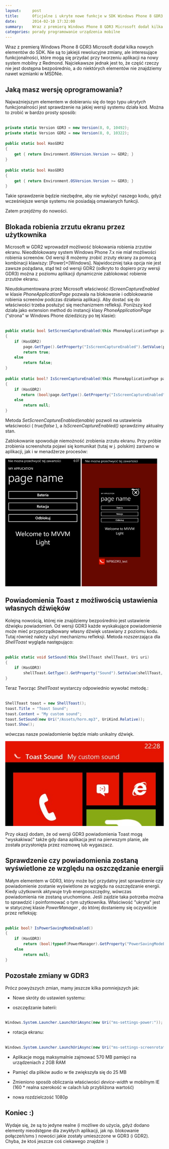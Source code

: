 ```yaml
---
layout:     post
title:      Oficjalne i ukryte nowe funkcje w SDK Windows Phone 8 GDR3 (oraz GDR2)
date:       2014-02-10 17:32:00
summary:    Wraz z premierą Windows Phone 8 GDR3 Microsoft dodał kilka nowych elementów do SDK. Nie są to jakiejś rewolucyjne zmiany, ale interesujące funkcjonalności, które mogą się przydać przy tworzeniu aplikacji na nowy system mobilny z Redmond. Najciekawsze jednak jest to, że część rzeczy nie jest dostępna...
categories: porady programowanie urządzenia mobilne
---
```




Wraz z premierą Windows Phone 8 GDR3 Microsoft dodał kilka nowych elementów do SDK. Nie są to jakiejś rewolucyjne zmiany, ale interesujące funkcjonalności, które mogą się przydać przy tworzeniu aplikacji na nowy system mobilny z Redmond. Najciekawsze jednak jest to, że część rzeczy nie jest dostępna bezpośrednio, a do niektórych elementów nie znajdziemy nawet wzmianki w MSDNie.



## Jaką masz wersję oprogramowania?


Najważniejszym elementem w dobieraniu się do tego typu  *ukrytych*  funkcjonalności jest sprawdzenie na jakiej wersji systemu działa kod. Można to zrobić w bardzo prosty sposób:


```csharp

private static Version GDR3 = new Version(8, 0, 10492);
private static Version GDR2 = new Version(8, 0, 10322);

public static bool HasGDR2
{
    get { return Environment.OSVersion.Version >= GDR2; }
}

public static bool HasGDR3
{
    get { return Environment.OSVersion.Version >= GDR3; }
}


```

 
Takie sprawdzenie będzie niezbędne, aby nie wyłożyć naszego kodu, gdyż wcześniejsze wersje systemu nie posiadają omawianych funkcji.

Zatem przejdźmy do nowości.



## Blokada robienia zrzutu ekranu przez użytkownika


Microsoft w GDR2 wprowadził możliwość blokowania robienia zrzutów ekranu. Nieodblokowany system Windows Phone 7.x nie miał możliwości robienia screenów. Od wersji 8 możemy zrobić zrzuty ekrany za pomocą kombinacji klawiszy: [Power]+[Windows]. Najwidoczniej taka opcja nie jest zawsze pożądana, stąd też od wersji GDR2 (odkryto to dopiero przy wersji GDR3) można z poziomu aplikacji dynamicznie zablokować robienie zrzutów ekranu.

Nieudokumentowana przez Microsoft właściwość  *IScreenCaptureEnabled*  w klasie  *PhoneApplicationPage*  pozwala na blokowanie i odblokowanie robienia screenów podczas działania aplikacji. Aby dostać się do właściwości trzeba posłużyć się mechanizmem refleksji. Poniższy kod działa jako extension method do instancji klasy  *PhoneApplicationPage*  ("strona" w Windows Phone dziedziczy po tej klasie):


```csharp

public static bool SetScreenCaptureEnabled(this PhoneApplicationPage page, bool enable)
{
    if (HasGDR2)
        page.GetType().GetProperty("IsScreenCaptureEnabled").SetValue(page, enable);
        return true;
    else
        return false;
}

public static bool? IsScreenCaptureEnabled(this PhoneApplicationPage page)
{
    if (HasGDR2)
       return (bool)page.GetType().GetProperty("IsScreenCaptureEnabled").GetValue(page);
    else
        return null;
}


```


Metoda  *SetScreenCaptureEnabled(enable)*  pozwoli na ustawienia właściwości ( *true/false* ), a  *IsScreenCaptureEnabled()*  sprawdzimy aktualny stan. 

Zablokowanie spowoduje niemożność zrobienia zrzutu ekranu. Przy próbie zrobienia screenshota pojawi się komunikat (tutaj w j. polskim) zarówno w aplikacji, jak i w menadżerze procesów: 



![desk](https://raw.githubusercontent.com/djfoxer/djfoxer.github.io/master/_img/2014-2-10-_73_/g_-_608x405_-_-_51929x20140208221727_0.png)





## Powiadomienia Toast z możliwością ustawienia własnych dźwięków


Kolejną nowością, której nie znajdziemy bezpośrednio jest ustawienie dźwięku powiadomień. Od wersji GDR3 każde wyskakujące powiadomienie może mieć przyporządkowany własny dźwięk ustawiany z poziomu kodu. Tutaj również należy użyć mechanizmu refleksji. Metoda rozszerzająca dla  *ShellToast*  wygląda następująco:


```csharp

public static void SetSound(this ShellToast shellToast, Uri uri)
{
    if (HasGDR3)
        shellToast.GetType().GetProperty("Sound").SetValue(shellToast, uri);
}

```


Teraz Tworząc  *ShellToast*  wystarczy odpowiednio wywołać metodę.:

```csharp

ShellToast toast = new ShellToast();
toast.Title = "Toast Sound";
toast.Content = "My custom sound";
toast.SetSound(new Uri("/Assets/horn.mp3", UriKind.Relative));
toast.Show();

```


wówczas nasze powiadomienie będzie miało unikalny dźwięk.



![desk](https://raw.githubusercontent.com/djfoxer/djfoxer.github.io/master/_img/2014-2-10-_73_/g_-_608x405_-_-_51929x20140208223529_0.png)



Przy okazji dodam, że od wersji GDR3 powiadomienia Toast mogą "wyskakiwać" także gdy dana aplikacja jest na pierwszym planie, ale została przysłonięta przez rozmowę lub wygaszacz.



## Sprawdzenie czy powiadomienia zostaną wyświetlone ze względu na oszczędzanie energii



Małym elementem w GDR3, który może być przydatny jest sprawdzenie czy powiadomienie zostanie wyświetlone ze względu na oszczędzanie energii. Kiedy użytkownik aktywuje tryb energooszczędny, wówczas powiadomienia nie zostaną uruchomione. Jeśli zajdzie taka potrzeba można to sprawdzić i poinformować o tym użytkownika. Właściwość "ukryta" jest w statycznej klasie  *PowerManager* , do której dostaniemy się oczywiście przez refleksję:


```csharp

public bool? IsPowerSavingModeEnabled()
{
    if (HasGDR3)
        return (bool)typeof(PowerManager).GetProperty("PowerSavingModeEnabled").GetValue(null);
    else
        return null;
}

```




## Pozostałe zmiany w GDR3


Prócz powyższych zmian, mamy jeszcze kilka pomniejszych jak:


  * Nowe skróty do ustawień systemu:



  * oszczędzanie baterii:

```csharp

Windows.System.Launcher.LaunchUriAsync(new Uri("ms-settings-power:"));

```



  * rotacja ekranu:

```csharp

Windows.System.Launcher.LaunchUriAsync(new Uri("ms-settings-screenrotation:"));

```






  * Aplikacje mogą maksymalnie zajmować 570 MB pamięci na urządzeniach z 2GB RAM


  * Pamięć dla plików audio w tle zwiększyła się do 25 MB


  * Zmieniono sposób obliczania właściwości  *device-width*  w mobilnym IE (160 * realna szerokość w calach lub przybliżona wartość)


  * nowa rozdzielczość 1080p





## Koniec :)


Wydaje się, że są to jedyne realne (i możliwe do użycia, gdyż dodano elementy nieodstępne dla zwykłych aplikacji, jak np. blokowanie połączeń/sms ) nowości jakie zostały umieszczone w GDR3 (i GDR2). Chyba, że ktoś jeszcze coś ciekawego znajdzie :)
